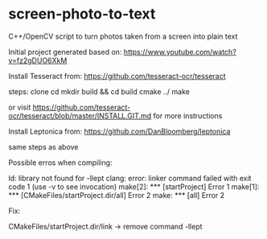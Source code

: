 # screen-photo-to-text
C++/OpenCV script to turn photos taken from a screen into plain text

Initial project generated based on:
https://www.youtube.com/watch?v=fz2gDUO6XkM

Install Tesseract from: 
https://github.com/tesseract-ocr/tesseract

steps:
clone
cd <directory>
mkdir build && cd build
cmake ../
make
  
or visit https://github.com/tesseract-ocr/tesseract/blob/master/INSTALL.GIT.md for more instructions

Install Leptonica from:
https://github.com/DanBloomberg/leptonica

same steps as above

Possible erros when compiling:

ld: library not found for -llept
clang: error: linker command failed with exit code 1 (use -v to see invocation)
make[2]: *** [startProject] Error 1
make[1]: *** [CMakeFiles/startProject.dir/all] Error 2
make: *** [all] Error 2

Fix:

CMakeFiles/startProject.dir/link -> remove command -llept


